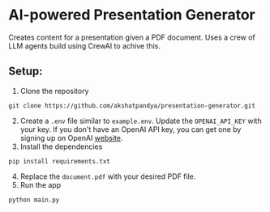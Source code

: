 # AI-powered Presentation Generator
Creates content for a presentation given a PDF document. Uses a crew of LLM agents build using CrewAI to achive this.

## Setup:
1. Clone the repository 
```
git clone https://github.com/akshatpandya/presentation-generator.git
```
2. Create a `.env` file similar to `example.env`. Update the `OPENAI_API_KEY` with your key. If you don't have an OpenAI API key, you can get one by signing up on OpenAI [website](https://openai.com/api/).
3. Install the dependencies 
```
pip install requirements.txt
```
4. Replace the `document.pdf` with your desired PDF file. 
5. Run the app 
```
python main.py
```
